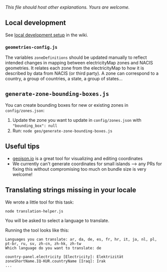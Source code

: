 *This file should host other explanations. Yours are welcome.*

## Local development

See [local development setup](https://github.com/tmrowco/electricitymap-contrib/wiki/Set-up-local-environment#running-the-frontend-map) in the wiki.


### `geometries-config.js`

The variables `zoneDefinitions` should be updated manually to reflect intended changes in mapping between electricityMap zones and NACIS geometries. It relates each zone from the electricityMap to how it is described by data from NACIS (or third party). A zone can correspond to a country, a group of countries, a state, a group of states...


## `generate-zone-bounding-boxes.js`

You can create bounding boxes for new or existing zones in `config/zones.json`:
1) Update the zone you want to update in `config/zones.json` with `"bounding_box": null`
2) Run: `node geo/generate-zone-bounding-boxes.js`

## Useful tips

- [geojson.io](https://geojson.io) is a great tool for visualizing and editing coordinates
- We currently can't generate coordinates for small islands --> any PRs for fixing this without compromising too much on bundle size is very welcome!


## Translating strings missing in your locale

We wrote a little tool for this task:

```bash
node translation-helper.js
```

You will be asked to select a language to translate.

Running the tool looks like this:

```
Languages you can translate: ar, da, de, es, fr, hr, it, ja, nl, pl, pt-br, ru, sv, zh-cn, zh-hk, zh-tw
Which language do you want to translate: de

country-panel.electricity [Electricity]: Elektrizität
zoneShortName.IQ-KUR.countryName [Iraq]: Irak
...
```
